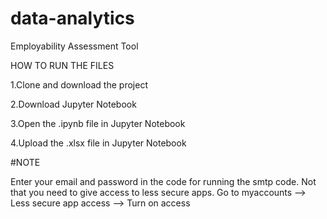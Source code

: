 # data-analytics
Employability Assessment Tool

HOW TO RUN THE FILES

1.Clone and download the project

2.Download Jupyter Notebook

3.Open the .ipynb file in Jupyter Notebook

4.Upload the .xlsx file in Jupyter Notebook

#NOTE

Enter your email and password in the code for running the smtp code. Not that you need to give access to less secure apps. Go to myaccounts --> Less secure app access --> Turn on access
